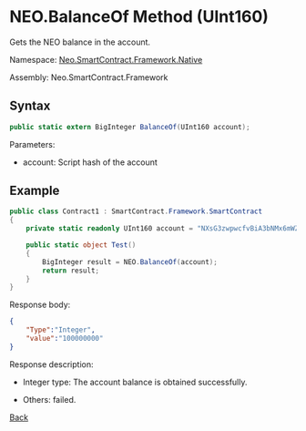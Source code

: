 # **NEO.BalanceOf** Method (UInt160)

Gets the NEO balance in the account.

Namespace: [Neo.SmartContract.Framework.Native](../index.md)

Assembly: Neo.SmartContract.Framework

## Syntax

```cs
public static extern BigInteger BalanceOf(UInt160 account);
```

Parameters:

- account: Script hash of the account

## Example

```cs
public class Contract1 : SmartContract.Framework.SmartContract
{
    private static readonly UInt160 account = "NXsG3zwpwcfvBiA3bNMx6mWZGEro9ZqTqM".ToScriptHash();

    public static object Test()
    {
        BigInteger result = NEO.BalanceOf(account);
        return result;
    }
}
```

Response body:

```json
{
    "Type":"Integer",
    "value":"100000000"
}
```

Response description:

- Integer type: The account balance is obtained successfully.

- Others: failed.

[Back](index.md)


